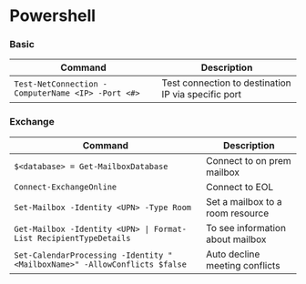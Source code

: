 Powershell
============

### Basic 
| Command | Description |
| ------- | ----------- |
| `Test-NetConnection -ComputerName <IP> -Port <#>` | Test connection to destination IP via specific port |

### Exchange
| Command | Description |
| ------- | ----------- |
| `$<database> = Get-MailboxDatabase` | Connect to on prem mailbox |
| `Connect-ExchangeOnline` | Connect to EOL |
| `Set-Mailbox -Identity <UPN> -Type Room` | Set a mailbox to a room resource |
| `Get-Mailbox -Identity <UPN> \| Format-List RecipientTypeDetails` | To see information about mailbox |
| `Set-CalendarProcessing -Identity "<MailboxName>" -AllowConflicts $false` | Auto decline meeting conflicts |

